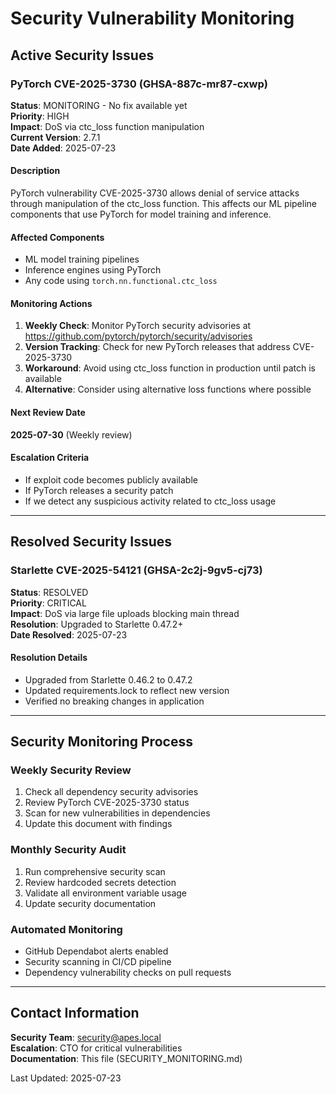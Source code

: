 # Security Vulnerability Monitoring

## Active Security Issues

### PyTorch CVE-2025-3730 (GHSA-887c-mr87-cxwp)
**Status**: MONITORING - No fix available yet  
**Priority**: HIGH  
**Impact**: DoS via ctc_loss function manipulation  
**Current Version**: 2.7.1  
**Date Added**: 2025-07-23  

#### Description
PyTorch vulnerability CVE-2025-3730 allows denial of service attacks through manipulation of the ctc_loss function. This affects our ML pipeline components that use PyTorch for model training and inference.

#### Affected Components
- ML model training pipelines
- Inference engines using PyTorch
- Any code using `torch.nn.functional.ctc_loss`

#### Monitoring Actions
1. **Weekly Check**: Monitor PyTorch security advisories at https://github.com/pytorch/pytorch/security/advisories
2. **Version Tracking**: Check for new PyTorch releases that address CVE-2025-3730
3. **Workaround**: Avoid using ctc_loss function in production until patch is available
4. **Alternative**: Consider using alternative loss functions where possible

#### Next Review Date
**2025-07-30** (Weekly review)

#### Escalation Criteria
- If exploit code becomes publicly available
- If PyTorch releases a security patch
- If we detect any suspicious activity related to ctc_loss usage

---

## Resolved Security Issues

### Starlette CVE-2025-54121 (GHSA-2c2j-9gv5-cj73)
**Status**: RESOLVED  
**Priority**: CRITICAL  
**Impact**: DoS via large file uploads blocking main thread  
**Resolution**: Upgraded to Starlette 0.47.2+  
**Date Resolved**: 2025-07-23  

#### Resolution Details
- Upgraded from Starlette 0.46.2 to 0.47.2
- Updated requirements.lock to reflect new version
- Verified no breaking changes in application

---

## Security Monitoring Process

### Weekly Security Review
1. Check all dependency security advisories
2. Review PyTorch CVE-2025-3730 status
3. Scan for new vulnerabilities in dependencies
4. Update this document with findings

### Monthly Security Audit
1. Run comprehensive security scan
2. Review hardcoded secrets detection
3. Validate all environment variable usage
4. Update security documentation

### Automated Monitoring
- GitHub Dependabot alerts enabled
- Security scanning in CI/CD pipeline
- Dependency vulnerability checks on pull requests

---

## Contact Information
**Security Team**: security@apes.local  
**Escalation**: CTO for critical vulnerabilities  
**Documentation**: This file (SECURITY_MONITORING.md)  

Last Updated: 2025-07-23
